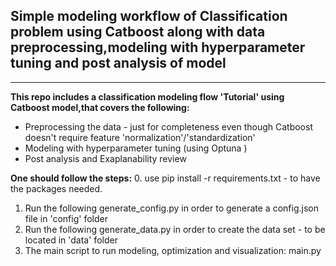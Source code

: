 ## Simple modeling workflow of Classification problem using Catboost along with data preprocessing,modeling with hyperparameter tuning and post analysis of model
-------------------------------
**This repo includes a classification modeling flow 'Tutorial' using Catboost model,that covers the following:**
* Preprocessing the data - just for completeness even though Catboost doesn't require feature 'normalization'/'standardization'
* Modeling with hyperparameter tuning (using Optuna )
* Post analysis and Exaplanability review

**One should follow the steps:**
0. use pip install -r requirements.txt - to have the packages needed.
1. Run the following generate_config.py in order to generate a config.json file in 'config' folder
2. Run the following generate_data.py in order to create the data set - to be located in 'data' folder
3. The main script to run modeling, optimization and visualization: main.py
